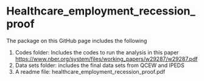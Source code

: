 # Healthcare_employment_recession_proof
The package on this GitHub page includes the following 
1.	Codes folder: Includes the codes to run the analysis in this paper https://www.nber.org/system/files/working_papers/w29287/w29287.pdf
2.	Data sets folder: includes the final data sets from QCEW and IPEDS
3.	A readme file: healthcare_employment_recession_proof.pdf
